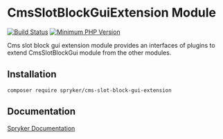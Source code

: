 # CmsSlotBlockGuiExtension Module
[![Build Status](https://travis-ci.org/spryker/cms-slot-block-gui-extension.svg)](https://travis-ci.org/spryker/cms-slot-block-gui-extension)
[![Minimum PHP Version](https://img.shields.io/badge/php-%3E%3D%207.2-8892BF.svg)](https://php.net/)

Cms slot block gui extension module provides an interfaces of plugins to extend CmsSlotBlockGui module from the other modules.

## Installation

```
composer require spryker/cms-slot-block-gui-extension
```

## Documentation

[Spryker Documentation](https://academy.spryker.com/developing_with_spryker/module_guide/modules.html)
